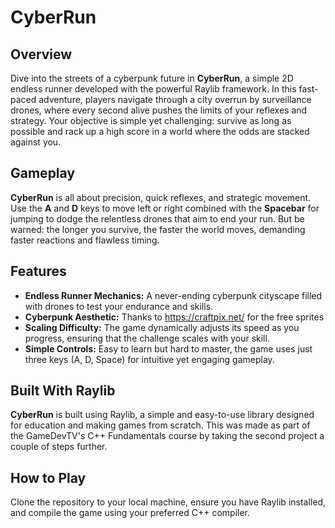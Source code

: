 # CyberRun

## Overview
Dive into the streets of a cyberpunk future in **CyberRun**, a simple 2D endless runner developed with the powerful Raylib framework. In this fast-paced adventure, players navigate through a city overrun by surveillance drones, where every second alive pushes the limits of your reflexes and strategy. Your objective is simple yet challenging: survive as long as possible and rack up a high score in a world where the odds are stacked against you.

## Gameplay
**CyberRun** is all about precision, quick reflexes, and strategic movement. Use the **A** and **D** keys to move left or right combined with the **Spacebar** for jumping to dodge the relentless drones that aim to end your run. But be warned: the longer you survive, the faster the world moves, demanding faster reactions and flawless timing.

## Features
- **Endless Runner Mechanics:** A never-ending cyberpunk cityscape filled with drones to test your endurance and skills.
- **Cyberpunk Aesthetic:** Thanks to https://craftpix.net/ for the free sprites
- **Scaling Difficulty:** The game dynamically adjusts its speed as you progress, ensuring that the challenge scales with your skill.
- **Simple Controls:** Easy to learn but hard to master, the game uses just three keys (A, D, Space) for intuitive yet engaging gameplay.

## Built With Raylib
**CyberRun** is built using Raylib, a simple and easy-to-use library designed for education and making games from scratch. This was made as part of the GameDevTV's C++ Fundamentals course by taking the second project a couple of steps further.

## How to Play
Clone the repository to your local machine, ensure you have Raylib installed, and compile the game using your preferred C++ compiler.
